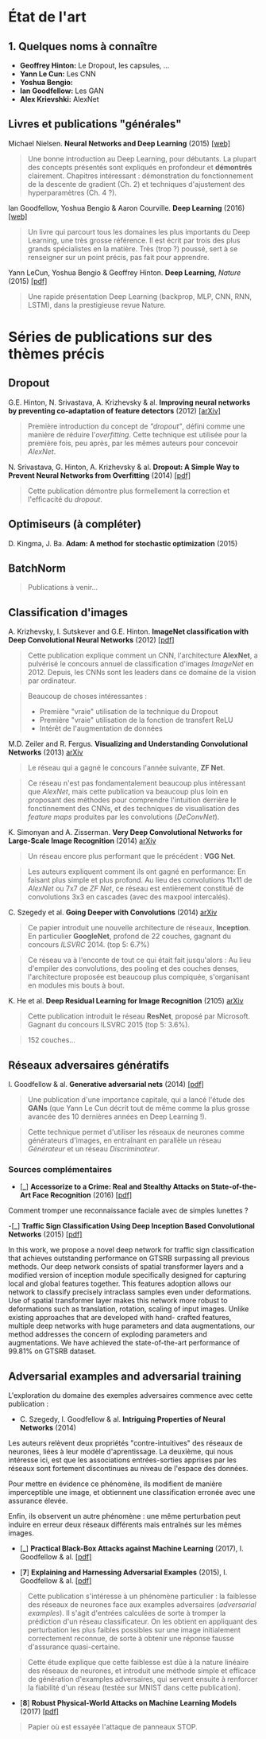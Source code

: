 # État de l'art

## 1. Quelques noms à connaître

- **Geoffrey Hinton:** Le Dropout, les capsules, ...
- **Yann Le Cun:** Les CNN
- **Yoshua Bengio:**
- **Ian Goodfellow:** Les GAN
- **Alex Krievshki:** AlexNet

## Livres et publications "générales"

Michael Nielsen. **Neural Networks and Deep Learning** (2015)
[[web]](http://neuralnetworksanddeeplearning.com)

> Une bonne introduction au Deep Learning, pour débutants. La plupart des concepts présentés sont expliqués en profondeur et **démontrés** clairement. Chapitres intéressant : démonstration du fonctionnement de la descente de gradient (Ch. 2) et techniques d'ajustement des hyperparamètres (Ch. 4 ?).

Ian Goodfellow, Yoshua Bengio & Aaron Courville. **Deep Learning** (2016)
[[web]](http://deeplearningbook.org)

> Un livre qui parcourt tous les domaines les plus importants du Deep Learning, une très grosse référence. Il est écrit par trois des plus grands spécialistes en la matière. Très (trop ?) poussé, sert à se renseigner sur un point précis, pas fait pour apprendre.

Yann LeCun, Yoshua Bengio & Geoffrey Hinton. **Deep Learning**, *Nature* (2015)
[[pdf]](http://pages.cs.wisc.edu/~dyer/cs540/handouts/deep-learning-nature2015.pdf)

> Une rapide présentation Deep Learning (backprop, MLP, CNN, RNN, LSTM), dans la prestigieuse revue Nature.


# Séries de publications sur des thèmes précis

## Dropout

G.E. Hinton, N. Srivastava, A. Krizhevsky & al. **Improving neural networks by preventing co-adaptation of feature detectors** (2012)
[[arXiv]](https://arxiv.org/abs/1207.0580)

> Première introduction du concept de *"dropout"*, défini comme une manière de réduire l'*overfitting*. Cette technique est utilisée pour la première fois, peu après, par les mêmes auteurs pour concevoir *AlexNet*.

N. Srivastava, G. Hinton, A. Krizhevsky & al. **Dropout: A Simple Way to Prevent Neural Networks from Overfitting** (2014)
[[pdf]](http://jmlr.org/papers/volume15/srivastava14a/srivastava14a.pdf)

> Cette publication démontre plus formellement la correction et l'efficacité du *dropout*.


## Optimiseurs (à compléter)

D. Kingma, J. Ba. **Adam: A method for stochastic optimization** (2015)

## BatchNorm

> Publications à venir...

## Classification d'images

A. Krizhevsky, I. Sutskever and G.E. Hinton. **ImageNet classification with Deep Convolutional Neural Networks** (2012)
[[pdf]](http://papers.nips.cc/paper/4824-imagenet-classification-with-deep-convolutional-neural-networks.pdf)

> Cette publication explique comment un CNN, l'architecture **AlexNet**, a pulvérisé le concours annuel de classification d'images *ImageNet* en 2012. Depuis, les CNNs sont les leaders dans ce domaine de la vision par ordinateur.

> Beaucoup de choses intéressantes :
>	- Première "vraie" utilisation de la technique du Dropout
> 	- Première "vraie" utilisation de la fonction de transfert ReLU
> 	- Intérêt de l'augmentation de données

M.D. Zeiler and R. Fergus. **Visualizing and Understanding Convolutional Networks** (2013)
[arXiv](https://arxiv.org/abs/1311.2901)

> Le réseau qui a gagné le concours l'année suivante, **ZF Net**.

> Ce réseau n'est pas fondamentalement beaucoup plus intéressant que *AlexNet*, mais cette publication va beaucoup plus loin en proposant des méthodes pour comprendre l'intuition derrière le fonctinnement des CNNs, et des techniques de visualisation des *feature maps* produites par les convolutions (*DeConvNet*).

K. Simonyan and A. Zisserman. **Very Deep Convolutional Networks for Large-Scale Image Recognition** (2014)
[arXiv](https://arxiv.org/abs/1409.1556)

> Un réseau encore plus performant que le précédent : **VGG Net**.

> Les auteurs expliquent comment ils ont gagné en performance: En faisant plus simple et plus profond. Au lieu des convolutions 11x11 de *AlexNet* ou 7x7 de *ZF Net*, ce réseau est entièrement constitué de convolutions 3x3 en cascades (avec des maxpool intercalés).

C. Szegedy et al. **Going Deeper with Convolutions** (2014)
[arXiv](https://arxiv.org/abs/1409.4842)

> Ce papier introduit une nouvelle architecture de réseaux, **Inception**. En particulier **GoogleNet**, profond de 22 couches, gagnant du concours *ILSVRC* 2014. (top 5: 6.7%)

> Ce réseau va à l'enconte de tout ce qui était fait jusqu'alors : Au lieu d'empiler des convolutions, des pooling et des couches denses, l'architecture proposée est beaucoup plus compiquée, s'organisant en modules mis bouts à bout.

K. He et al. **Deep Residual Learning for Image Recognition** (2105)
[arXiv](https://arxiv.org/abs/1512.03385)

> Cette publication introduit le réseau **ResNet**, proposé par Microsoft. Gagnant du concours ILSVRC 2015 (top 5: 3.6%).

> 152 couches...

## Réseaux adversaires génératifs

I. Goodfellow & al. **Generative adversarial nets** (2014)
[[pdf]](http://papers.nips.cc/paper/5423-generative-adversarial-nets.pdf)

> Une publication d'une importance capitale, qui a lancé l'étude des **GANs** (que Yann Le Cun décrit tout de même comme la plus grosse avancée des 10 dernières années en Deep Learning !).

> Cette technique permet d'utiliser les réseaux de neurones comme générateurs d'images, en entraînant en parallèle un réseau *Générateur* et un réseau *Discriminateur*.


### Sources complémentaires

- [**_**] **Accessorize to a Crime: Real and Stealthy Attacks on State-of-the-Art Face Recognition** (2016) [[pdf]](https://www.cs.cmu.edu/~sbhagava/papers/face-rec-ccs16.pdf)

Comment tromper une reconnaissance faciale avec de simples lunettes ?

-[**_**] **Traffic Sign Classification Using Deep Inception Based Convolutional Networks** (2015) [[pdf]](https://arxiv.org/pdf/1511.02992.pdf)

In this work, we propose a novel deep network for traffic sign classification that achieves outstanding performance on GTSRB surpassing all previous methods. Our deep network consists of spatial transformer layers and a modified version of inception module specifically designed for capturing local and global features together. This features adoption allows our network to classify precisely intraclass samples even under deformations. Use of spatial transformer layer makes this network more robust to deformations such as translation, rotation, scaling of input images. Unlike existing approaches that are developed with hand- crafted features, multiple deep networks with huge parameters and data augmentations, our method addresses the concern of exploding parameters and augmentations. We have achieved the state-of-the-art performance of 99.81% on GTSRB dataset.


## Adversarial examples and adversarial training

L'exploration du domaine des exemples adversaires commence avec cette publication :

- C. Szegedy, I. Goodfellow & al. **Intriguing Properties of Neural Networks** (2014) 

Les auteurs relèvent deux propriétés "contre-intuitives" des réseaux de neurones, liées à leur modèle d'aprentissage. La deuxième, qui nous intéresse ici, est que les associations entrées-sorties apprises par les réseaux sont fortement discontinues au niveau de l'espace des données.

Pour mettre en évidence ce phénomène, ils modifient de manière imperceptible une image, et obtiennent une classification erronée avec une assurance élevée.

Enfin, ils observent un autre phénomène : une même perturbation peut induire en erreur deux réseaux différents mais entraînés sur les mêmes images.






- [**_**] **Practical Black-Box Attacks against Machine Learning** (2017), I. Goodfellow & al. [[pdf]](https://arxiv.org/pdf/1602.02697v4.pdf)


- [**7**] **Explaining and Harnessing Adversarial Examples** (2015), I. Goodfellow & al. [[pdf]](https://arxiv.org/pdf/1412.6572.pdf)

> Cette publication s'intéresse à un phénomène particulier : la faiblesse des réseaux de neurones face aux examples adversaires (*adversarial examples*). Il s'agit d'entrées calculées de sorte à tromper la prédiction d'un réseau classificateur. On les obtient en appliquant des perturbation les plus faibles possibles sur une image initialement correctement reconnue, de sorte à obtenir une réponse fausse d'assurance quasi-certaine.

> Cette étude explique que cette faiblesse est dûe à la nature linéaire des réseaux de neurones, et introduit une méthode simple et efficace de génération d'examples adversaires, qui servent ensuite à renforcer la fiabilité d'un réseau (testée sur MNIST dans cette publication).

- [**8**] **Robust Physical-World Attacks on Machine Learning Models** (2017)
[[pdf]](https://arxiv.org/pdf/1707.08945.pdf)

> Papier où est essayée l'attaque de panneaux STOP.